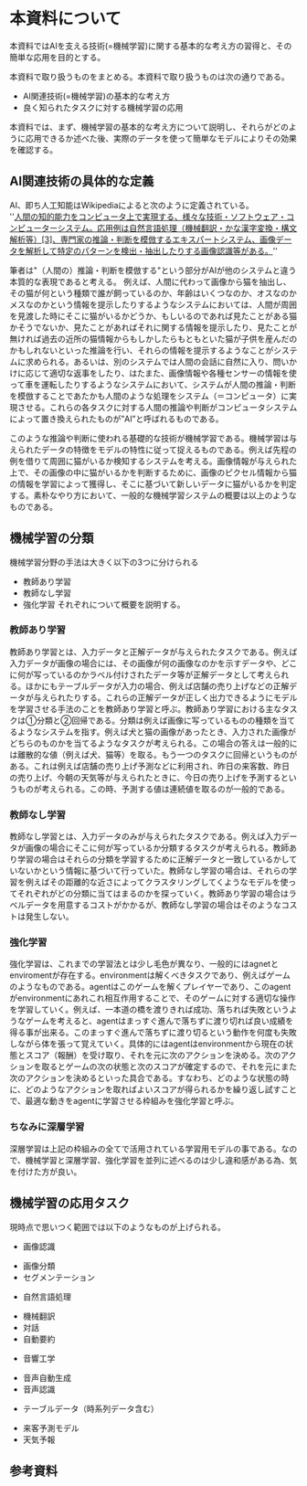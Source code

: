 # 本資料について
本資料ではAIを支える技術(=機械学習)に関する基本的な考え方の習得と、その簡単な応用を目的とする。

本資料で取り扱うものをまとめる。本資料で取り扱うものは次の通りである。
* AI関連技術(=機械学習)の基本的な考え方
* 良く知られたタスクに対する機械学習の応用

本資料では、まず、機械学習の基本的な考え方について説明し、それらがどのように応用できるか述べた後、実際のデータを使って簡単なモデルによりその効果を確認する。

## AI関連技術の具体的な定義
AI、即ち人工知能はWikipediaによると次のように定義されている。  
''[人間の知的能力をコンピュータ上で実現する、様々な技術・ソフトウェア・コンピューターシステム。応用例は自然言語処理（機械翻訳・かな漢字変換・構文解析等）[3]、専門家の推論・判断を模倣するエキスパートシステム、画像データを解析して特定のパターンを検出・抽出したりする画像認識等がある。](https://ja.wikipedia.org/wiki/%E4%BA%BA%E5%B7%A5%E7%9F%A5%E8%83%BD)''  

筆者は"（人間の）推論・判断を模倣する"という部分がAIが他のシステムと違う本質的な表現であると考える。
例えば、人間に代わって画像から猫を抽出し、その猫が何という種類で誰が飼っているのか、年齢はいくつなのか、オスなのかメスなのかという情報を提示したりするようなシステムにおいては、人間が周囲を見渡した時にそこに猫がいるかどうか、もしいるのであれば見たことがある猫かそうでないか、見たことがあればそれに関する情報を提示したり、見たことが無ければ過去の近所の猫情報からもしかしたらもともといた猫が子供を産んだのかもしれないといった推論を行い、それらの情報を提示するようなことがシステムに求められる。あるいは、別のシステムでは人間の会話に自然に入り、問いかけに応じて適切な返事をしたり、はたまた、画像情報や各種センサーの情報を使って車を運転したりするようなシステムにおいて、システムが人間の推論・判断を模倣することであたかも人間のような処理をシステム（＝コンピュータ）に実現させる。これらの各タスクに対する人間の推論や判断がコンピュータシステムによって置き換えられたものが”AI”と呼ばれるものである。

このような推論や判断に使われる基礎的な技術が機械学習である。機械学習は与えられたデータの特徴をモデルの特性に従って捉えるものである。例えば先程の例を借りて周囲に猫がいるか検知するシステムを考える。画像情報が与えられた上で、その画像の中に猫がいるかを判断するために、画像のピクセル情報から猫の情報を学習によって獲得し、そこに基づいて新しいデータに猫がいるかを判定する。素朴なやり方において、一般的な機械学習システムの概要は以上のようなものである。

## 機械学習の分類
機械学習分野の手法は大きく以下の3つに分けられる
* 教師あり学習
* 教師なし学習
* 強化学習
それぞれについて概要を説明する。

### 教師あり学習
教師あり学習とは、入力データと正解データが与えられたタスクである。例えば入力データが画像の場合には、その画像が何の画像なのかを示すデータや、どこに何が写っているのかラベル付けされたデータ等が正解データとして考えられる。ほかにもテーブルデータが入力の場合、例えば店舗の売り上げなどの正解データが与えられたりする。これらの正解データが正しく出力できるようにモデルを学習させる手法のことを教師あり学習と呼ぶ。教師あり学習における主なタスクは①分類と②回帰である。分類は例えば画像に写っているものの種類を当てるようなシステムを指す。例えば犬と猫の画像があったとき、入力された画像がどちらのものかを当てるようなタスクが考えられる。この場合の答えは一般的には離散的な値（例えば犬、猫等）を取る。もう一つのタスクに回帰というものがある。これは例えば店舗の売り上げ予測などに利用され、昨日の来客数、昨日の売り上げ、今朝の天気等が与えられたときに、今日の売り上げを予測するというものが考えられる。この時、予測する値は連続値を取るのが一般的である。

### 教師なし学習
教師なし学習とは、入力データのみが与えられたタスクである。例えば入力データが画像の場合にそこに何が写っているか分類するタスクが考えられる。教師あり学習の場合はそれらの分類を学習するために正解データと一致しているかしていないかという情報に基づいて行っていた。教師なし学習の場合は、それらの学習を例えばその距離的な近さによってクラスタリングしてくようなモデルを使ってそれぞれがどの分類に当てはまるのかを探っていく。教師あり学習の場合はラベルデータを用意するコストがかかるが、教師なし学習の場合はそのようなコストは発生しない。

### 強化学習
強化学習は、これまでの学習法とは少し毛色が異なり、一般的にはagnetとenviromentが存在する。environmentは解くべきタスクであり、例えばゲームのようなものである。agentはこのゲームを解くプレイヤーであり、このagentがenvironmentにあれこれ相互作用することで、そのゲームに対する適切な操作を学習していく。例えば、一本道の橋を渡りきれば成功、落ちれば失敗というようなゲームを考えると、agentはまっすぐ進んで落ちずに渡り切れば良い成績を得る事が出来る。このまっすぐ進んで落ちずに渡り切るという動作を何度も失敗しながら体を張って覚えていく。具体的にはagentはenvironmentから現在の状態とスコア（報酬）を受け取り、それを元に次のアクションを決める。次のアクションを取るとゲームの次の状態と次のスコアが確定するので、それを元にまた次のアクションを決めるといった具合である。すなわち、どのような状態の時に、どのようなアクションを取ればよいスコアが得られるかを繰り返し試すことで、最適な動きをagentに学習させる枠組みを強化学習と呼ぶ。

### ちなみに深層学習
深層学習は上記の枠組みの全てで活用されている学習用モデルの事である。なので、機械学習と深層学習、強化学習を並列に述べるのは少し違和感がある為、気を付けた方が良い。

## 機械学習の応用タスク
現時点で思いつく範囲では以下のようなものが上げられる。
* 画像認識
 - 画像分類
 - セグメンテーション
* 自然言語処理
 - 機械翻訳
 - 対話
 - 自動要約
* 音響工学
 - 音声自動生成
 - 音声認識
* テーブルデータ（時系列データ含む）
 - 来客予測モデル
 - 天気予報


## 参考資料
